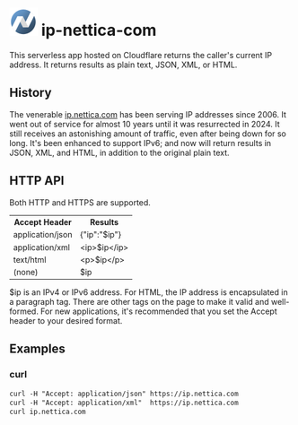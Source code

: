 
# <img src="./favicon.ico" /> ip-nettica-com

This serverless app hosted on Cloudflare returns the caller's current IP address.
It returns results as plain text, JSON, XML, or HTML.

## History
The venerable <a href="https://ip.nettica.com/">ip.nettica.com</a> has been serving IP addresses since
2006.  It went out of service for almost 10 years until it was resurrected in 2024.  It still receives 
an astonishing amount of traffic, even after being down for so long.  It's been enhanced
to support IPv6; and now will return results in JSON, XML, and HTML, in addition to the original plain text.

## HTTP API
Both HTTP and HTTPS are supported.

<table>
  <tr>
    <th>
      Accept Header
    </th>
    <th>
      Results
    </th>
  </tr>
  <tr>
    <td>application/json</td>
    <td>{"ip":"$ip"}</td>
  </tr>
  <tr>
    <td>application/xml</td>
    <td>&lt;ip&gt;$ip&lt;/ip&gt;</td>
  </tr>
  <tr>
    <td>text/html</td>
    <td>&lt;p&gt;$ip&lt;/p&gt;</td>
  </tr>
  <tr>
    <td>(none)</td>
    <td>$ip</td>
  </tr>
</table>

$ip is an IPv4 or IPv6 address.  For HTML, the IP address is encapsulated in a paragraph tag.  There are other tags on the page to make 
it valid and well-formed.  For new applications, it's recommended that you set the Accept header to your desired format.

## Examples
### curl
```
curl -H "Accept: application/json" https://ip.nettica.com
curl -H "Accept: application/xml"  https://ip.nettica.com
curl ip.nettica.com

```
